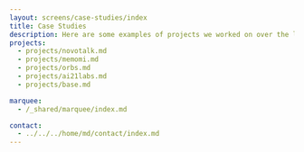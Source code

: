 ```yaml
---
layout: screens/case-studies/index
title: Case Studies
description: Here are some examples of projects we worked on over the last few months. This will help you understand our work principles, and how we can change your futures.
projects:
  - projects/novotalk.md
  - projects/memomi.md
  - projects/orbs.md
  - projects/ai21labs.md
  - projects/base.md

marquee:
  - /_shared/marquee/index.md

contact:
  - ../../../home/md/contact/index.md
---
```

